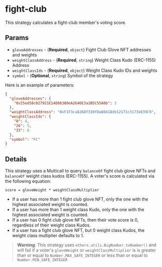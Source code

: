 # fight-club

This strategy calculates a fight-club member's voting score.

## Params

- `gloveAddresses` - (**Required**, `object`) Fight Club Glove NFT addresses and weights
- `weightClassAddress` - (**Required**, `string`) Weight Class Kudo (ERC-1155) Address
- `weightClassIds` - (**Required**, `object`) Weight Class Kudo IDs and weights
- `symbol` - (**Optional**, `string`) Symbol of the strategy


Here is an example of parameters:

```json
{
  "gloveAddresses": {
    "0x25ed58c027921E14D86380eA2646E3a1B5C55A8b": 3
  },
  "weightClassAddress": "0xF1F3ca6268f330fDa08418db12171c3173eE39C9",
  "weightClassIds": {
    "8": 4,
    "26": 5,
    "33": 6
  },
  "symbol": "FC"
}
```

## Details

This strategy uses a Multicall to query `balanceOf` fight club glove NFTs and
`balanceOf` weight class kudos (ERC-1155). A voter's score is calculated via the
following equation:

```
score = gloveWeight * weightClassMultiplier
```

* If a user has more than 1 fight club glove NFT, only the one with the highest
  associated weight is counted.
* If a user has more than 1 weight class Kudo, only the one with the highest
  associated weight is counted.
* If a user has 0 fight club glove NFTs, then their vote score is 0, regardless
  of their weight class Kudos.
* If a user has a fight club glove NFT, but 0 weight class Kudos, the weight
  class multiplier defaults to 1.

> **Warning**: This strategy uses `ethers.utils.BigNumber.toNumber()` and will
  fail if a voter's `gloveWeight` or `weightClassMultiplier` is is greater than
  or equal to `Number.MAX_SAFE_INTEGER` or less than or equal to
  `Number.MIN_SAFE_INTEGER`
